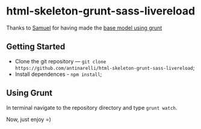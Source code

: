 html-skeleton-grunt-sass-livereload
===================================

Thanks to [Samuel](https://github.com/samwx/) for having made the [base model using grunt](https://github.com/samwx/html-skeleton)

## Getting Started
* Clone the git repository — `git clone https://github.com/antinarelli/html-skeleton-grunt-sass-livereload`;
* Install dependences - `npm install`;

## Using Grunt

In terminal navigate to the repository directory and type `grunt watch`.

Now, just enjoy =)